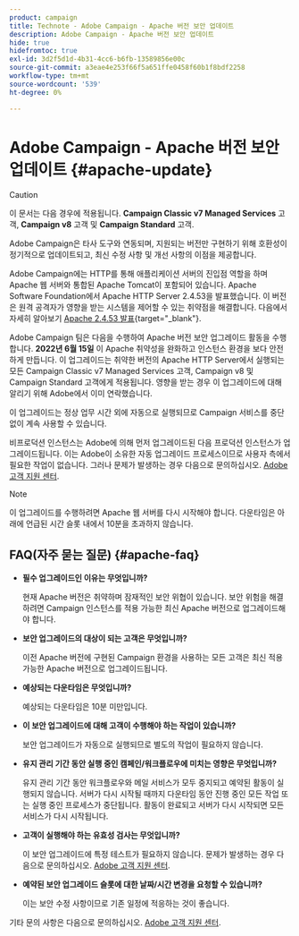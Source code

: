 ```yaml
---
product: campaign
title: Technote - Adobe Campaign - Apache 버전 보안 업데이트
description: Adobe Campaign - Apache 버전 보안 업데이트
hide: true
hidefromtoc: true
exl-id: 3d2f5d1d-4b31-4cc6-b6fb-13589856e00c
source-git-commit: a3eae4e253f66f5a651ffe0458f60b1f8bdf2258
workflow-type: tm+mt
source-wordcount: '539'
ht-degree: 0%

---
```


# Adobe Campaign - Apache 버전 보안 업데이트 {#apache-update}

>[!CAUTION]
>이 문서는 다음 경우에 적용됩니다. **Campaign Classic v7 Managed Services** 고객, **Campaign v8** 고객 및 **Campaign Standard** 고객.

Adobe Campaign은 타사 도구와 연동되며, 지원되는 버전만 구현하기 위해 호환성이 정기적으로 업데이트되고, 최신 수정 사항 및 개선 사항의 이점을 제공합니다.

Adobe Campaign에는 HTTP를 통해 애플리케이션 서버의 진입점 역할을 하며 Apache 웹 서버와 통합된 Apache Tomcat이 포함되어 있습니다. Apache Software Foundation에서 Apache HTTP Server 2.4.53을 발표했습니다. 이 버전은 원격 공격자가 영향을 받는 시스템을 제어할 수 있는 취약점을 해결합니다. 다음에서 자세히 알아보기 [Apache 2.4.53 발표](https://downloads.apache.org/httpd/Announcement2.4.html){target="_blank"}.

Adobe Campaign 팀은 다음을 수행하여 Apache 버전 보안 업그레이드 활동을 수행합니다. **2022년 6월 15일** 이 Apache 취약성을 완화하고 인스턴스 환경을 보다 안전하게 만듭니다. 이 업그레이드는 취약한 버전의 Apache HTTP Server에서 실행되는 모든 Campaign Classic v7 Managed Services 고객, Campaign v8 및 Campaign Standard 고객에게 적용됩니다. 영향을 받는 경우 이 업그레이드에 대해 알리기 위해 Adobe에서 이미 연락했습니다.

이 업그레이드는 정상 업무 시간 외에 자동으로 실행되므로 Campaign 서비스를 중단 없이 계속 사용할 수 있습니다.

비프로덕션 인스턴스는 Adobe에 의해 먼저 업그레이드된 다음 프로덕션 인스턴스가 업그레이드됩니다. 이는 Adobe이 소유한 자동 업그레이드 프로세스이므로 사용자 측에서 필요한 작업이 없습니다. 그러나 문제가 발생하는 경우 다음으로 문의하십시오. [Adobe 고객 지원 센터](https://experienceleague.adobe.com/?support-solution=Campaign#support).


>[!NOTE]
>이 업그레이드를 수행하려면 Apache 웹 서버를 다시 시작해야 합니다. 다운타임은 아래에 언급된 시간 슬롯 내에서 10분을 초과하지 않습니다.

## FAQ(자주 묻는 질문) {#apache-faq}

* **필수 업그레이드인 이유는 무엇입니까?**

   현재 Apache 버전은 취약하며 잠재적인 보안 위협이 있습니다. 보안 위험을 해결하려면 Campaign 인스턴스를 적용 가능한 최신 Apache 버전으로 업그레이드해야 합니다.

* **보안 업그레이드의 대상이 되는 고객은 무엇입니까?**

   이전 Apache 버전에 구현된 Campaign 환경을 사용하는 모든 고객은 최신 적용 가능한 Apache 버전으로 업그레이드됩니다.

* **예상되는 다운타임은 무엇입니까?**

   예상되는 다운타임은 10분 미만입니다.

* **이 보안 업그레이드에 대해 고객이 수행해야 하는 작업이 있습니까?**

   보안 업그레이드가 자동으로 실행되므로 별도의 작업이 필요하지 않습니다.

* **유지 관리 기간 동안 실행 중인 캠페인/워크플로우에 미치는 영향은 무엇입니까?**

   유지 관리 기간 동안 워크플로우와 메일 서비스가 모두 중지되고 예약된 활동이 실행되지 않습니다. 서버가 다시 시작될 때까지 다운타임 동안 진행 중인 모든 작업 또는 실행 중인 프로세스가 중단됩니다. 활동이 완료되고 서버가 다시 시작되면 모든 서비스가 다시 시작됩니다.

* **고객이 실행해야 하는 유효성 검사는 무엇입니까?**

   이 보안 업그레이드에 특정 테스트가 필요하지 않습니다. 문제가 발생하는 경우 다음으로 문의하십시오. [Adobe 고객 지원 센터](https://experienceleague.adobe.com/?support-solution=Campaign#support).


* **예약된 보안 업그레이드 슬롯에 대한 날짜/시간 변경을 요청할 수 있습니까?**

   이는 보안 수정 사항이므로 기존 일정에 적응하는 것이 좋습니다.


기타 문의 사항은 다음으로 문의하십시오. [Adobe 고객 지원 센터](https://experienceleague.adobe.com/?support-solution=Campaign#support).
